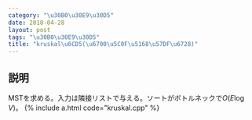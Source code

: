```yaml
---
category: "\u30B0\u30E9\u30D5"
date: 2018-04-28
layout: post
tags: "\u30B0\u30E9\u30D5"
title: "kruskal\u6CD5(\u6700\u5C0F\u5168\u57DF\u6728)"
---
```


## 説明
MSTを求める。入力は隣接リストで与える。ソートがボトルネックで$O(E \log V)$。
{% include a.html code="kruskal.cpp" %}